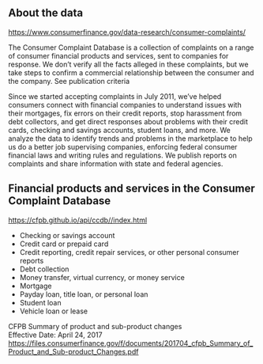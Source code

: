 ## About the data

https://www.consumerfinance.gov/data-research/consumer-complaints/

The Consumer Complaint Database is a collection of complaints on a range of consumer financial products and services, sent to companies for response. We don’t verify all the facts alleged in these complaints, but we take steps to confirm a commercial relationship between the consumer and the company. See publication criteria 

Since we started accepting complaints in July 2011, we’ve helped consumers connect with financial companies to understand issues with their mortgages, fix errors on their credit reports, stop harassment from debt collectors, and get direct responses about problems with their credit cards, checking and savings accounts, student loans, and more. We analyze the data to identify trends and problems in the marketplace to help us do a better job supervising companies, enforcing federal consumer financial laws and writing rules and regulations. We publish reports on complaints and share information with state and federal agencies.

## Financial products and services in the Consumer Complaint Database  

https://cfpb.github.io/api/ccdb//index.html  

* Checking or savings account  
* Credit card or prepaid card  
* Credit reporting, credit repair services, or other personal consumer reports  
* Debt collection  
* Money transfer, virtual currency, or money service  
* Mortgage  
* Payday loan, title loan, or personal loan  
* Student loan  
* Vehicle loan or lease  

CFPB Summary of product and sub-product changes  
Effective Date: April 24, 2017  
https://files.consumerfinance.gov/f/documents/201704_cfpb_Summary_of_Product_and_Sub-product_Changes.pdf
